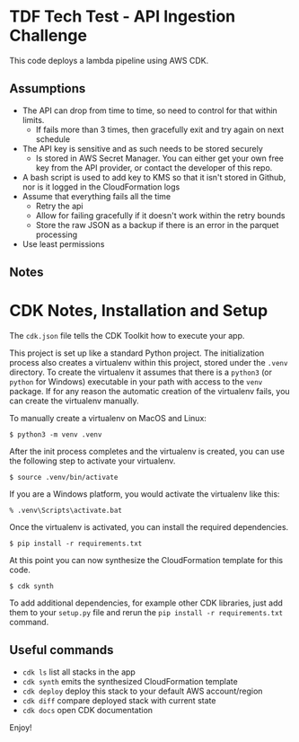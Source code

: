 
# TDF Tech Test - API Ingestion Challenge

This code deploys a lambda pipeline using AWS CDK. 

## Assumptions

* The API can drop from time to time, so need to control for that within limits. 
  * If fails more than 3 times, then gracefully exit and try again on next schedule
* The API key is sensitive and as such needs to be stored securely
  * Is stored in AWS Secret Manager. You can either get your own free key from the API provider, or contact the developer of this repo.
* A bash script is used to add key to KMS so that it isn't stored in Github, nor is it logged in the CloudFormation logs
* Assume that everything fails all the time
  * Retry the api
  * Allow for failing gracefully if it doesn't work within the retry bounds
  * Store the raw JSON as a backup if there is an error in the parquet processing
* Use least permissions 

## Notes

# CDK Notes, Installation and Setup

The `cdk.json` file tells the CDK Toolkit how to execute your app.

This project is set up like a standard Python project.  The initialization
process also creates a virtualenv within this project, stored under the `.venv`
directory.  To create the virtualenv it assumes that there is a `python3`
(or `python` for Windows) executable in your path with access to the `venv`
package. If for any reason the automatic creation of the virtualenv fails,
you can create the virtualenv manually.

To manually create a virtualenv on MacOS and Linux:

```
$ python3 -m venv .venv
```

After the init process completes and the virtualenv is created, you can use the following
step to activate your virtualenv.

```
$ source .venv/bin/activate
```

If you are a Windows platform, you would activate the virtualenv like this:

```
% .venv\Scripts\activate.bat
```

Once the virtualenv is activated, you can install the required dependencies.

```
$ pip install -r requirements.txt
```

At this point you can now synthesize the CloudFormation template for this code.

```
$ cdk synth
```

To add additional dependencies, for example other CDK libraries, just add
them to your `setup.py` file and rerun the `pip install -r requirements.txt`
command.

## Useful commands

 * `cdk ls`          list all stacks in the app
 * `cdk synth`       emits the synthesized CloudFormation template
 * `cdk deploy`      deploy this stack to your default AWS account/region
 * `cdk diff`        compare deployed stack with current state
 * `cdk docs`        open CDK documentation

Enjoy!
